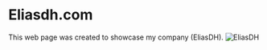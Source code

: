 # Eliasdh.com
This web page was created to showcase my company (EliasDH).
![EliasDH](https://github.com/EliasDeHondt/eliasdh.com/assets/25233962/fe0bb0f4-9639-4078-b626-d79d510edce0)
